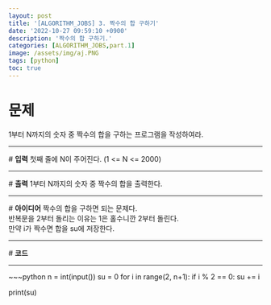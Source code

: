 ```yaml
---
layout: post
title: '[ALGORITHM_JOBS] 3. 짝수의 합 구하기'
date: '2022-10-27 09:59:10 +0900'
description: '짝수의 합 구하기.'
categories: [ALGORITHM_JOBS,part.1]
image: /assets/img/aj.PNG
tags: [python]
toc: true
---
```

# <b>문제</b>
1부터 N까지의 숫자 중 짝수의 합을 구하는 프로그램을 작성하여라.
<hr>
# <b>입력</b>
첫째 줄에 N이 주어진다. (1 <= N <= 2000)
<hr>
# <b>출력</b>
1부터 N까지의 숫자 중 짝수의 합을 출력한다.
<hr>
# <b>아이디어</b>
짝수의 합을 구하면 되는 문제다.<br>
반복문을 2부터 돌리는 이유는 1은 홀수니깐 2부터 돌린다.<br>
만약 i가 짝수면 합을 su에 저장한다.
<hr>
# <b>코드</b>
<hr>
~~~python
n = int(input())
su = 0
for i in range(2, n+1):
    if i % 2 == 0:
        su += i

print(su)
~~~